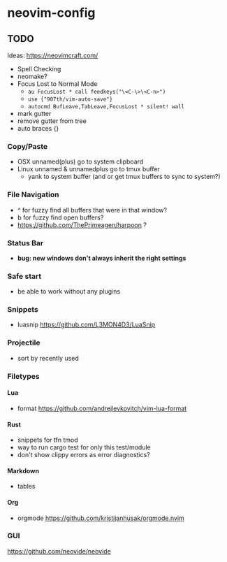 # neovim-config

## TODO
Ideas: https://neovimcraft.com/


- Spell Checking
- neomake?
- Focus Lost to Normal Mode
  - `au FocusLost * call feedkeys("\<C-\>\<C-n>")`
  - `use {"907th/vim-auto-save"}`
  - `autocmd BufLeave,TabLeave,FocusLost * silent! wall`
- mark gutter
- remove gutter from tree
- auto braces {}

### Copy/Paste
- OSX unnamed(plus) go to system clipboard
- Linux unnamed & unnamedplus go to tmux buffer
  - yank to system buffer (and or get tmux buffers to sync to system?)


### File Navigation
- <leader>^ for fuzzy find all buffers that were in that window?
- <leader>b for fuzzy find open buffers?
- https://github.com/ThePrimeagen/harpoon ?

### Status Bar
- **bug: new windows don't always inherit the right settings**

### Safe start
- be able to work without any plugins

### Snippets
- luasnip https://github.com/L3MON4D3/LuaSnip

### Projectile
- sort by recently used

### Filetypes
#### Lua
- format https://github.com/andrejlevkovitch/vim-lua-format

#### Rust
- snippets for tfn tmod
- way to run cargo test for only this test/module
- don't show clippy errors as error diagnostics?

#### Markdown
- tables
#### Org
- orgmode https://github.com/kristijanhusak/orgmode.nvim

### GUI
https://github.com/neovide/neovide
